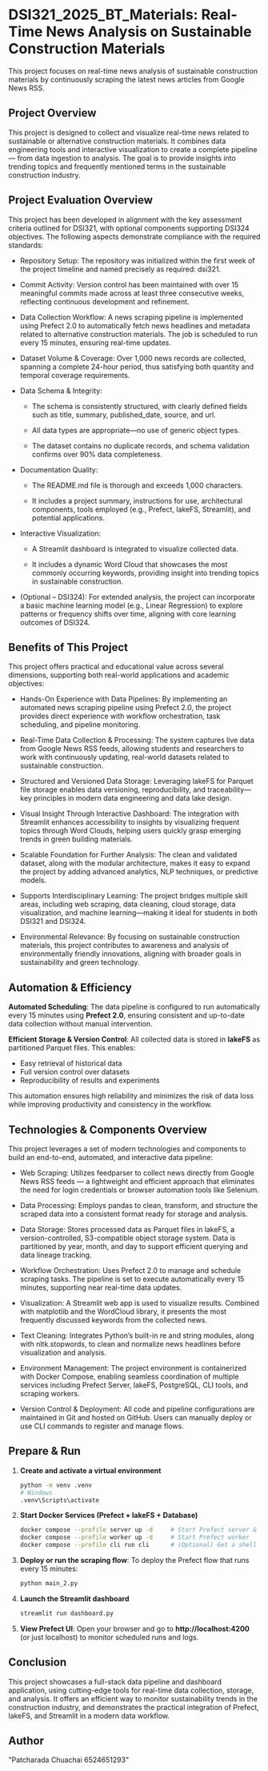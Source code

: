 # DSI321_2025_BT_Materials: Real-Time News Analysis on Sustainable Construction Materials
This project focuses on real-time news analysis of sustainable construction materials by continuously scraping the latest news articles from Google News RSS.
## Project Overview ##
This project is designed to collect and visualize real-time news related to sustainable or alternative construction materials. It combines data engineering tools and interactive visualization to create a complete pipeline — from data ingestion to analysis. The goal is to provide insights into trending topics and frequently mentioned terms in the sustainable construction industry.

## Project Evaluation Overview ##
This project has been developed in alignment with the key assessment criteria outlined for DSI321, with optional components supporting DSI324 objectives. The following aspects demonstrate compliance with the required standards:

-   Repository Setup: The repository was initialized within the first week of the project timeline and named precisely as required: dsi321.

-   Commit Activity: Version control has been maintained with over 15 meaningful commits made across at least three consecutive weeks, reflecting continuous development and refinement.

-   Data Collection Workflow: A news scraping pipeline is implemented using Prefect 2.0 to automatically fetch news headlines and metadata related to alternative construction materials. The job is scheduled to run every 15 minutes, ensuring real-time updates.

-   Dataset Volume & Coverage: Over 1,000 news records are collected, spanning a complete 24-hour period, thus satisfying both quantity and temporal coverage requirements.

-   Data Schema & Integrity: 
    - The schema is consistently structured, with clearly defined fields such as title, summary, published_date, source, and url.
        
    - All data types are appropriate—no use of generic object types.

    - The dataset contains no duplicate records, and schema validation confirms over 90% data completeness.

-   Documentation Quality:

    - The README.md file is thorough and exceeds 1,000 characters.

    - It includes a project summary, instructions for use, architectural components, tools employed (e.g., Prefect, lakeFS, Streamlit), and potential applications.

-   Interactive Visualization:

    - A Streamlit dashboard is integrated to visualize collected data.

    - It includes a dynamic Word Cloud that showcases the most commonly occurring keywords, providing insight into trending topics in sustainable construction.

-   (Optional – DSI324): For extended analysis, the project can incorporate a basic machine learning model (e.g., Linear Regression) to explore patterns or frequency shifts over time, aligning with core learning outcomes of DSI324.
    
## Benefits of This Project ##
This project offers practical and educational value across several dimensions, supporting both real-world applications and academic objectives:

-   Hands-On Experience with Data Pipelines: By implementing an automated news scraping pipeline using Prefect 2.0, the project provides direct experience with workflow orchestration, task scheduling, and pipeline monitoring.

-   Real-Time Data Collection & Processing: The system captures live data from Google News RSS feeds, allowing students and researchers to work with continuously updating, real-world datasets related to sustainable construction.

-   Structured and Versioned Data Storage: Leveraging lakeFS for Parquet file storage enables data versioning, reproducibility, and traceability—key principles in modern data engineering and data lake design.

-   Visual Insight Through Interactive Dashboard: The integration with Streamlit enhances accessibility to insights by visualizing frequent topics through Word Clouds, helping users quickly grasp emerging trends in green building materials.

-   Scalable Foundation for Further Analysis: The clean and validated dataset, along with the modular architecture, makes it easy to expand the project by adding advanced analytics, NLP techniques, or predictive models.

-   Supports Interdisciplinary Learning: The project bridges multiple skill areas, including web scraping, data cleaning, cloud storage, data visualization, and machine learning—making it ideal for students in both DSI321 and DSI324.

-   Environmental Relevance: By focusing on sustainable construction materials, this project contributes to awareness and analysis of environmentally friendly innovations, aligning with broader goals in sustainability and green technology.

## Automation & Efficiency

**Automated Scheduling**: The data pipeline is configured to run automatically every 15 minutes using **Prefect 2.0**, ensuring consistent and up-to-date data collection without manual intervention.

**Efficient Storage & Version Control**: All collected data is stored in **lakeFS** as partitioned Parquet files. This enables:
- Easy retrieval of historical data
- Full version control over datasets
- Reproducibility of results and experiments

This automation ensures high reliability and minimizes the risk of data loss while improving productivity and consistency in the workflow.

## Technologies & Components Overview
This project leverages a set of modern technologies and components to build an end-to-end, automated, and interactive data pipeline:

-   Web Scraping: Utilizes feedparser to collect news directly from Google News RSS feeds — a lightweight and efficient approach that eliminates the need for login credentials or browser automation tools like Selenium.

-   Data Processing: Employs pandas to clean, transform, and structure the scraped data into a consistent format ready for storage and analysis.

-   Data Storage: Stores processed data as Parquet files in lakeFS, a version-controlled, S3-compatible object storage system. Data is partitioned by year, month, and day to support efficient querying and data lineage tracking.

-   Workflow Orchestration: Uses Prefect 2.0 to manage and schedule scraping tasks. The pipeline is set to execute automatically every 15 minutes, supporting near real-time data updates.

-   Visualization: A Streamlit web app is used to visualize results. Combined with matplotlib and the WordCloud library, it presents the most frequently discussed keywords from the collected news.

-   Text Cleaning: Integrates Python’s built-in re and string modules, along with nltk.stopwords, to clean and normalize news headlines before visualization and analysis.

-   Environment Management: The project environment is containerized with Docker Compose, enabling seamless coordination of multiple services including Prefect Server, lakeFS, PostgreSQL, CLI tools, and scraping workers.

-   Version Control & Deployment: All code and pipeline configurations are maintained in Git and hosted on GitHub. Users can manually deploy or use CLI commands to register and manage flows.

## Prepare & Run 

1. **Create and activate a virtual environment**

    ```bash
    python -m venv .venv
    # Windows
    .venv\Scripts\activate 
2. **Start Docker Services (Prefect + lakeFS + Database)**

    ```bash
    docker compose --profile server up -d     # Start Prefect server & database
    docker compose --profile worker up -d     # Start Prefect worker
    docker compose --profile cli run cli      # (Optional) Get a shell in CLI container
3. **Deploy or run the scraping flow**: To deploy the Prefect flow that runs every 15 minutes:
    ```bash
    python main_2.py
4. **Launch the Streamlit dashboard**
    ```bash
    streamlit run dashboard.py
5. **View Prefect UI**: Open your browser and go to **http://localhost:4200** (or just localhost) to monitor scheduled runs and logs.
## Conclusion ##
This project showcases a full-stack data pipeline and dashboard application, using cutting-edge tools for real-time data collection, storage, and analysis. It offers an efficient way to monitor sustainability trends in the construction industry, and demonstrates the practical integration of Prefect, lakeFS, and Streamlit in a modern data workflow.
## Author
"Patcharada Chuachai 6524651293"

